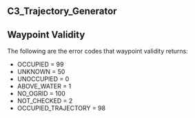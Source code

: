 ## C3_Trajectory_Generator

## Waypoint Validity
The following are the error codes that waypoint validity returns:
- OCCUPIED = 99
- UNKNOWN = 50
- UNOCCUPIED = 0
- ABOVE_WATER = 1
- NO_OGRID = 100
- NOT_CHECKED = 2
- OCCUPIED_TRAJECTORY = 98
